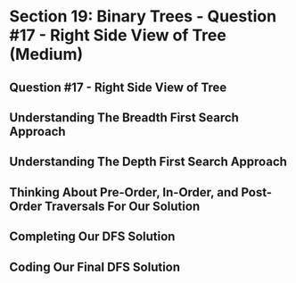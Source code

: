 # Section 19: Binary Trees - Question #17 - Right Side View of Tree (Medium) 

## Question #17 - Right Side View of Tree 

## Understanding The Breadth First Search Approach 

## Understanding The Depth First Search Approach 

## Thinking About Pre-Order, In-Order, and Post-Order Traversals For Our Solution 

## Completing Our DFS Solution 

## Coding Our Final DFS Solution 